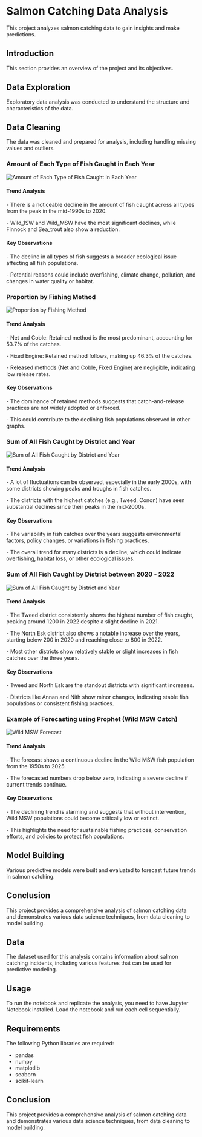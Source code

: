 <h1>Salmon Catching Data Analysis</h1>
<p>This project analyzes salmon catching data to gain insights and make predictions.</p>

<h2 id="introduction">Introduction</h2>
<p>This section provides an overview of the project and its objectives.</p>

<h2 id="data-exploration">Data Exploration</h2>
<p>Exploratory data analysis was conducted to understand the structure and characteristics of the data.</p>

<h2 id="data-cleaning">Data Cleaning</h2>
<p>The data was cleaned and prepared for analysis, including handling missing values and outliers.</p>

<h3>Amount of Each Type of Fish Caught in Each Year</h3>
<img src="images/fish_by_year.jpg" alt="Amount of Each Type of Fish Caught in Each Year">
<h4>Trend Analysis</h4>
<p> - There is a noticeable decline in the amount of fish caught across all types from the peak in the mid-1990s to 2020. </p>
<p> - Wild_1SW and Wild_MSW have the most significant declines, while Finnock and Sea_trout also show a reduction. </p>
<h4>Key Observations</h4>
<p> - The decline in all types of fish suggests a broader ecological issue affecting all fish populations. </p>
<p> - Potential reasons could include overfishing, climate change, pollution, and changes in water quality or habitat.</p>

<h3>Proportion by Fishing Method</h3>
<img src="images/method_proportion.jpg" alt="Proportion by Fishing Method">
<h4>Trend Analysis</h4>
<p> - Net and Coble: Retained method is the most predominant, accounting for 53.7% of the catches. </p>
<p> - Fixed Engine: Retained method follows, making up 46.3% of the catches. </p>
<p> - Released methods (Net and Coble, Fixed Engine) are negligible, indicating low release rates.</p>
<h4>Key Observations</h4>
<p> - The dominance of retained methods suggests that catch-and-release practices are not widely adopted or enforced. </p>
<p> - This could contribute to the declining fish populations observed in other graphs.</p>

<h3>Sum of All Fish Caught by District and Year</h3>
<img src="images/sum_fish_district.jpg" alt="Sum of All Fish Caught by District and Year">
<h4>Trend Analysis</h4>
<p> - A lot of fluctuations can be observed, especially in the early 2000s, with some districts showing peaks and troughs in fish catches. </p>
<p> - The districts with the highest catches (e.g., Tweed, Conon) have seen substantial declines since their peaks in the mid-2000s.</p>
<h4>Key Observations</h4>
<p> - The variability in fish catches over the years suggests environmental factors, policy changes, or variations in fishing practices. </p>
<p> - The overall trend for many districts is a decline, which could indicate overfishing, habitat loss, or other ecological issues.</p>

<h3>Sum of All Fish Caught by District between 2020 - 2022</h3>
<img src="images/sum_fish_district_2020-2022.jpg" alt="Sum of All Fish Caught by District and Year">
<h4>Trend Analysis</h4>
<p> - The Tweed district consistently shows the highest number of fish caught, peaking around 1200 in 2022 despite a slight decline in 2021. </p>
<p> - The North Esk district also shows a notable increase over the years, starting below 200 in 2020 and reaching close to 800 in 2022. </p>
<p> - Most other districts show relatively stable or slight increases in fish catches over the three years.</p>
<h4>Key Observations</h4>
<p> - Tweed and North Esk are the standout districts with significant increases. </p>
<p> - Districts like Annan and Nith show minor changes, indicating stable fish populations or consistent fishing practices.</p>

<h3>Example of Forecasting using Prophet (Wild MSW Catch)</h3>
<img src="images/Wild MSW Forecast.png" alt="Wild MSW Forecast">
<h4>Trend Analysis</h4>
<p> - The forecast shows a continuous decline in the Wild MSW fish population from the 1950s to 2025. </p>
<p> - The forecasted numbers drop below zero, indicating a severe decline if current trends continue.</p>
<h4>Key Observations</h4>
<p> - The declining trend is alarming and suggests that without intervention, Wild MSW populations could become critically low or extinct. </p>
<p> - This highlights the need for sustainable fishing practices, conservation efforts, and policies to protect fish populations.</p>



<h2 id="model-building">Model Building</h2>
<p>Various predictive models were built and evaluated to forecast future trends in salmon catching.</p>

<h2 id="conclusion">Conclusion</h2>
<p>This project provides a comprehensive analysis of salmon catching data and demonstrates various data science techniques, from data cleaning to model building.</p>
<h2>Data</h2>
<p>The dataset used for this analysis contains information about salmon catching incidents, including various features that can be used for predictive modeling.</p>
<h2>Usage</h2>
<p>To run the notebook and replicate the analysis, you need to have Jupyter Notebook installed. Load the notebook and run each cell sequentially.</p>
<h2>Requirements</h2>
<p>The following Python libraries are required:</p>
<ul>
<li>pandas</li>
<li>numpy</li>
<li>matplotlib</li>
<li>seaborn</li>
<li>scikit-learn</li>
</ul>
<h2>Conclusion</h2>
<p>This project provides a comprehensive analysis of salmon catching data and demonstrates various data science techniques, from data cleaning to model building.</p>
